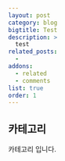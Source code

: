 ```yaml
---
layout: post
category: blog
bigtitle: Test
description: >
  test
related_posts:
  -
addons:
  - related
  - comments
list: true
order: 1
---
```


## 카테고리
카테고리 입니다.
